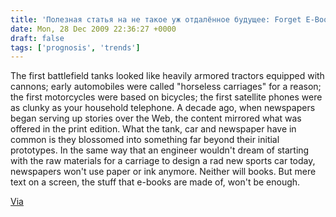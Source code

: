 ```yaml
---
title: 'Полезная статья на не такое уж отдалённое будущее: Forget E-Books: The Future of the Book Is Far More Interesting'
date: Mon, 28 Dec 2009 22:36:27 +0000
draft: false
tags: ['prognosis', 'trends']
---
```


The first battlefield tanks looked like heavily armored tractors equipped with cannons; early automobiles were called "horseless carriages" for a reason; the first motorcycles were based on bicycles; the first satellite phones were as clunky as your household telephone. A decade ago, when newspapers began serving up stories over the Web, the content mirrored what was offered in the print edition. What the tank, car and newspaper have in common is they blossomed into something far beyond their initial prototypes. In the same way that an engineer wouldn't dream of starting with the raw materials for a carriage to design a rad new sports car today, newspapers won't use paper or ink anymore. Neither will books. But mere text on a screen, the stuff that e-books are made of, won't be enough.

[Via](https://www.fastcompany.com/1493951/forget-e-books-future-book-far-more-interesting)
